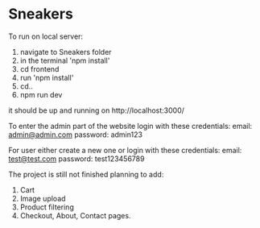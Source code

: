 # Sneakers

To run on local server:

1) navigate to Sneakers folder
2) in the terminal 'npm install'
3) cd frontend
4) run 'npm install'
5) cd..
6) npm run dev

it should be up and running on http://localhost:3000/

To enter the admin part of the website login with these credentials:
email: admin@admin.com 
password: admin123

For user either create a new one or login with these credentials:
email: test@test.com 
password: test123456789

The project is still not finished planning to add:
1) Cart
2) Image upload
3) Product filtering
4) Checkout, About, Contact pages.
